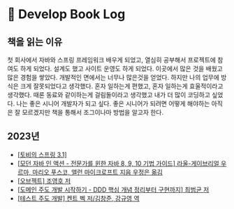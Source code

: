 # :book: Develop Book Log

## 책을 읽는 이유
 첫 회사에서 자바와 스프링 프레임워크 배우게 되었고, 열심히 공부해서 프로젝트에 참여도 하게 되었다. 설계도 했고 사이트 운영도 하게 되었다. 이곳에서 많은 것을 배웠고 많은 경험을 쌓았다. 개발적인 면에서는 너무나 많은것을 얻었다. 하지만 나의 업무에 방식은 크게 잘못되었다고 생각했다. 혼자 일하는게 편했고, 혼자 일하는게 효울적이라고 생각했다. 때론 동료와 같이하는게 걸림돌이라고 생각했고 내가 더 많이 코딩하고 싶었다. 
 나는 좋은 시니어 개발자가 되고 싶다. 좋은 시니어가 되려면 어떻게 해야하는 아직은 잘 모르겠지만 책을 통해서 조그이나마 방법을 알고자 한다.

## 2023년
- [[토비의 스프링 3.1]]()
- [[모던 자바 인 액션 - 전문가를 윈한 자바 8, 9, 10 기법 가이드] 라울-게이브리얼 우르마, 마리오 푸스코, 앨런 마이크로프트 지음 우정은 옮김]()
- [[오브젝트] 조영호 저]()
- [[도메인 주도 개발 시작하기 - DDD 핵심 개념 정리부터 구현까지] 최범균 저](https://heechlog.tistory.com/3)
- [[테스트 주도 개발] 켄트 벡 저/김창준, 강규영 역](https://heechlog.tistory.com/2)